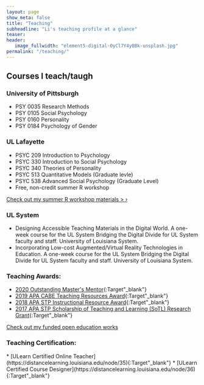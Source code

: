 ```yaml
---
layout: page
show_meta: false
title: "Teaching"
subheadline: "Li's teaching profile at a glance"
teaser: 
header:
   image_fullwidth: "element5-digital-OyCl7Y4y0Bk-unsplash.jpg"
permalink: "/teaching/"
---
```



## Courses I teach/taugh
### University of Pittsburgh
* PSY 0035 Research Methods
* PSY 0105 Social Psychology
* PSY 0160 Personality
* PSY 0184 Psychology of Gender

### UL Lafayette
* PSYC 209 Introduction to Psychology
* PSYC 330 Introduction to Social Psychology
* PSYC 340 Theories of Personality 
* PSYC 513 Quantitative Models (Graduate levle)
* PSYC 538 Advanced Social Psychology (Graduate Level)
* Free, non-credit summer R workshop 

<a class="radius button small" href="https://manyu26.github.io/daisolab/teaching/rsummer">Check out my summer R workshop materials > ›</a>

### UL System
* Designing Accessible Teaching Materials in the Digital World. A one-week course for the UL System Bridging the Digital Divide for UL System faculty and staff. University of Louisiana System. 
* Incorporating Low-cost Augmented/Virtual Reality Technologies in Education. A one-week course for the UL System Bridging the Digital Divide for UL System faculty and staff. University of Louisiana System.


### Teaching Awards:
* [2020 Outstanding Master's Mentor](https://gradschool.louisiana.edu/blog/meet-outstanding-masters-mentor-dr-manyu-li){:Target"_blank"}
* [2019 APA CABE Teaching Resources Award](https://www.apa.org/about/awards/ptcc-teaching-resources?tab=4){:Target"_blank"}
* [2018 APA STP Instructional Resource Award](https://teachpsych.org/page-1610199){:Target"_blank"}
* [2017 APA STP Scholarship of Teaching and Learning (SoTL) Research Grant](https://teachpsych.org/SoTLGrant){:Target"_blank"}

<a class="radius button small" href="https://manyu26.github.io/daisolab/teaching/oer">Check out my funded open education works</a>

### Teaching Certification:

<div data-iframe-width="150" data-iframe-height="270" data-share-badge-id="29ee7336-f9ee-426b-b308-48ced9459529" data-share-badge-host="https://www.credly.com"></div><script type="text/javascript" async src="//cdn.credly.com/assets/utilities/embed.js"></script>
* [ULearn Certified Online Teacher](https://distancelearning.louisiana.edu/node/35){:Target"_blank"}
* [ULearn Certified Course Designer](https://distancelearning.louisiana.edu/node/36){:Target"_blank"}

